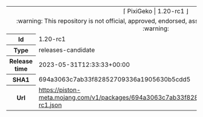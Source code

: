 <html><table>
<tr><td colspan="2" align="center"><img width="0" height="0"><br/>⌈ PixiGeko | 1.20-rc1 ⌋<br/><img width="0" height="0"></td></tr>
<tr><td colspan="2" align="center"><img width="0" height="0"><br/>
:warning: This repository is not official, approved, endorsed, associated or connected with Mojang :warning:
<br/><img width="0" height="0"></td></tr>
<tr><th>Id</th><td>1.20-rc1</td></tr>
<tr><th>Type</th><td>releases-candidate</td></tr>
<tr><th>Release time</th><td>2023-05-31T12:33:33+00:00</td></tr>
<tr><th>SHA1</th><td>694a3063c7ab33f82852709336a1905630b5cdd5</td></tr>
<tr><th>Url</th><td><a href="https://piston-meta.mojang.com/v1/packages/694a3063c7ab33f82852709336a1905630b5cdd5/1.20-rc1.json">https://piston-meta.mojang.com/v1/packages/694a3063c7ab33f82852709336a1905630b5cdd5/1.20-rc1.json</a></td></tr>